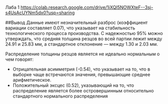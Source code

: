 Лаба 1
https://colab.research.google.com/drive/1iXQI5NOWXteF--3sj-s4UsAcUYNm5dx0?usp=sharing



##Вывод
Данные имеют незначительный разброс (коэффициент вариации составляет 0.07), что указывает на стабильность технологического процесса производства. С надежностью 95% можно утверждать, что средняя толщина резцов во всей партии лежит между 24.91 и 25.83 мм, а стандартное отклонение — между 1.30 и 2.03 мм.

Распределение толщины резцов является не идеально нормальным о чем говорят:


*   Отрицательная асимметрия (-0.54), что указывает на то, что в выборке чаще встречаются значения, превышающие среднее арифметическое.
*   Положительный эксцес (0.52), указывающий на то, что распределение является более островершинным относительно стандартного нормального распределения